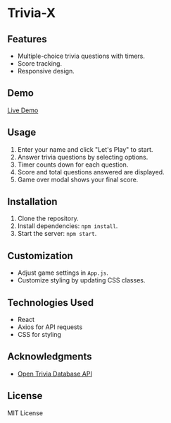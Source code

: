 # Trivia-X

## Features

- Multiple-choice trivia questions with timers.
- Score tracking.
- Responsive design.

## Demo

[Live Demo](https://trivia-x.netlify.app)

## Usage

1. Enter your name and click "Let's Play" to start.
2. Answer trivia questions by selecting options.
3. Timer counts down for each question.
4. Score and total questions answered are displayed.
5. Game over modal shows your final score.

## Installation

1. Clone the repository.
2. Install dependencies: `npm install`.
3. Start the server: `npm start`.

## Customization

- Adjust game settings in `App.js`.
- Customize styling by updating CSS classes.

## Technologies Used

- React
- Axios for API requests
- CSS for styling

## Acknowledgments

- [Open Trivia Database API](https://opentdb.com/api_config.php)

## License

MIT License
